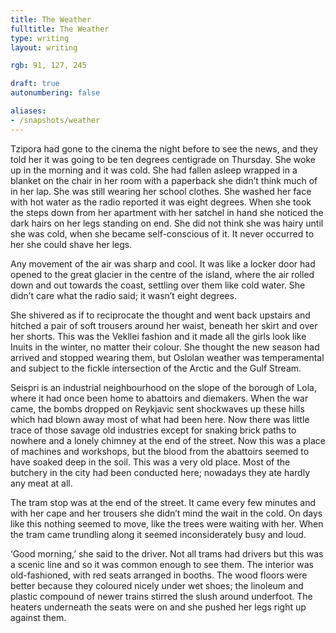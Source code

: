 ```yaml
---
title: The Weather
fulltitle: The Weather
type: writing
layout: writing

rgb: 91, 127, 245

draft: true
autonumbering: false

aliases:
- /snapshots/weather
---
```


<span class="dropcap">T</span>zipora had gone to the cinema the night before to see the news, and they told her it was going to be ten degrees centigrade on Thursday. She woke up in the morning and it was cold. She had fallen asleep wrapped in a blanket on the chair in her room with a paperback she didn’t think much of in her lap. She was still wearing her school clothes. She washed her face with hot water as the radio reported it was eight degrees. When she took the steps down from her apartment with her satchel in hand she noticed the dark hairs on her legs standing on end. She did not think she was hairy until she was cold, when she became self-conscious of it. It never occurred to her she could shave her legs.
 
Any movement of the air was sharp and cool. It was like a locker door had opened to the great glacier in the centre of the island, where the air rolled down and out towards the coast, settling over them like cold water. She didn’t care what the radio said; it wasn’t eight degrees.

She shivered as if to reciprocate the thought and went back upstairs and hitched a pair of soft trousers around her waist, beneath her skirt and over her shorts. This was the Vekllei fashion and it made all the girls look like Inuits in the winter, no matter their colour. She thought the new season had arrived and stopped wearing them, but Oslolan weather was temperamental and subject to the fickle intersection of the Arctic and the Gulf Stream.

Seispri is an industrial neighbourhood on the slope of the borough of Lola, where it had once been home to abattoirs and diemakers. When the war came, the bombs dropped on Reykjavic sent shockwaves up these hills which had blown away most of what had been here. Now there was little trace of those savage old industries except for snaking brick paths to nowhere and a lonely chimney at the end of the street. Now this was a place of machines and workshops, but the blood from the abattoirs seemed to have soaked deep in the soil. This was a very old place. Most of the butchery in the city had been conducted here; nowadays they ate hardly any meat at all.

The tram stop was at the end of the street. It came every few minutes and with her cape and her trousers she didn’t mind the wait in the cold. On days like this nothing seemed to move, like the trees were waiting with her. When the tram came trundling along it seemed inconsiderately busy and loud.

‘Good morning,’ she said to the driver. Not all trams had drivers but this was a scenic line and so it was common enough to see them. The interior was old-fashioned, with red seats arranged in booths. The wood floors were better because they coloured nicely under wet shoes; the linoleum and plastic compound of newer trains stirred the slush around underfoot. The heaters underneath the seats were on and she pushed her legs right up against them.









